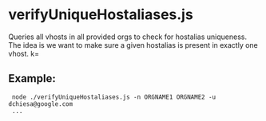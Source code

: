 # verifyUniqueHostaliases.js

Queries all vhosts in all provided orgs to check for hostalias uniqueness. The idea is we want to make sure a given hostalias is present in exactly one vhost. k=

## Example:

```
 node ./verifyUniqueHostaliases.js -n ORGNAME1 ORGNAME2 -u dchiesa@google.com
 ...

```

